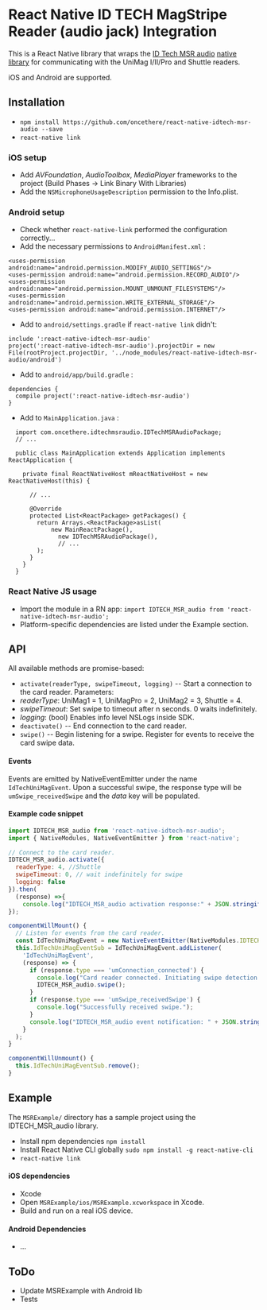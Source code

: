 # React Native ID TECH MagStripe Reader (audio jack) Integration

This is a React Native library that wraps the [ID Tech MSR audio](http://www.idtechproducts.com/products/mobile-readers/msr-only) [native library](https://atlassian.idtechproducts.com/confluence/display/KB/Shuttle+-+downloads) for communicating with the UniMag I/II/Pro and Shuttle readers.

iOS and Android are supported.

## Installation

*   `npm install https://github.com/oncethere/react-native-idtech-msr-audio --save`
*   `react-native link`

### iOS setup
*   Add _AVFoundation_, _AudioToolbox_, _MediaPlayer_ frameworks to the project (Build Phases -> Link Binary With Libraries)
*   Add the `NSMicrophoneUsageDescription` permission to the Info.plist.

### Android setup
*   Check whether `react-native-link` performed the configuration correctly...
*   Add the necessary permissions to `AndroidManifest.xml` :
```
<uses-permission android:name="android.permission.MODIFY_AUDIO_SETTINGS"/>
<uses-permission android:name="android.permission.RECORD_AUDIO"/>
<uses-permission android:name="android.permission.MOUNT_UNMOUNT_FILESYSTEMS"/>
<uses-permission android:name="android.permission.WRITE_EXTERNAL_STORAGE"/>
<uses-permission android:name="android.permission.INTERNET"/>
```
*   Add to `android/settings.gradle` if `react-native link` didn't:
```
include ':react-native-idtech-msr-audio'
project(':react-native-idtech-msr-audio').projectDir = new File(rootProject.projectDir, '../node_modules/react-native-idtech-msr-audio/android')
```
*   Add to `android/app/build.gradle` :
```
dependencies {
  compile project(':react-native-idtech-msr-audio')
}
```
*   Add to `MainApplication.java` :
```
  import com.oncethere.idtechmsraudio.IDTechMSRAudioPackage;
  // ...

  public class MainApplication extends Application implements ReactApplication {

    private final ReactNativeHost mReactNativeHost = new ReactNativeHost(this) {

      // ...

      @Override
      protected List<ReactPackage> getPackages() {
        return Arrays.<ReactPackage>asList(
            new MainReactPackage(),
              new IDTechMSRAudioPackage(),
              // ...
        );
      }
    }
  }
```

### React Native JS usage
*   Import the module in a RN app:
`import IDTECH_MSR_audio from 'react-native-idtech-msr-audio';`
*   Platform-specific dependencies are listed under the Example section.

## API

All available methods are promise-based:

*   `activate(readerType, swipeTimeout, logging)` -- Start a connection to the card reader. Parameters:
   *   _readerType_: UniMag1 = 1, UniMagPro = 2, UniMag2 = 3, Shuttle = 4.
   *   _swipeTimeout_: Set swipe to timeout after n seconds. 0 waits indefinitely.
   *   _logging_: (bool) Enables info level NSLogs inside SDK.
*   `deactivate()` -- End connection to the card reader.
*   `swipe()` -- Begin listening for a swipe. Register for events to receive the card swipe data.


#### Events
Events are emitted by NativeEventEmitter under the name `IdTechUniMagEvent`. Upon a successful swipe, the response type will be `umSwipe_receivedSwipe` and the _data_ key will be populated.

#### Example code snippet
```Javascript
import IDTECH_MSR_audio from 'react-native-idtech-msr-audio';
import { NativeModules, NativeEventEmitter } from 'react-native';

// Connect to the card reader.
IDTECH_MSR_audio.activate({
  readerType: 4, //Shuttle
  swipeTimeout: 0, // wait indefinitely for swipe
  logging: false
}).then(
  (response) =>{
    console.log("IDTECH_MSR_audio activation response:" + JSON.stringify(response));
});

componentWillMount() {
  // Listen for events from the card reader.
  const IdTechUniMagEvent = new NativeEventEmitter(NativeModules.IDTECH_MSR_audio);
  this.IdTechUniMagEventSub = IdTechUniMagEvent.addListener(
    'IdTechUniMagEvent',
    (response) => {
      if (response.type === 'umConnection_connected') {
        console.log("Card reader connected. Initiating swipe detection...");
        IDTECH_MSR_audio.swipe();
      }
      if (response.type === 'umSwipe_receivedSwipe') {
        console.log("Successfully received swipe.");
      }
      console.log("IDTECH_MSR_audio event notification: " + JSON.stringify(response));
    }
  );
}

componentWillUnmount() {
  this.IdTechUniMagEventSub.remove();
}
```

## Example
The `MSRExample/` directory has a sample project using the IDTECH_MSR_audio library.

*   Install npm dependencies ```npm install```
*   Install React Native CLI globally ```sudo npm install -g react-native-cli```
*   ```react-native link```

#### iOS dependencies
*   Xcode
*   Open `MSRExample/ios/MSRExample.xcworkspace` in Xcode.
*   Build and run on a real iOS device.


#### Android Dependencies
*   ...

## ToDo
*   Update MSRExample with Android lib
*   Tests
